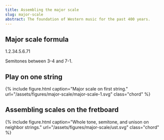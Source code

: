 ```yaml
---
title: Assembling the major scale
slug: major-scale
abstract: The foundation of Western music for the past 400 years. 
---
```


## Major scale formula

1.2.34.5.6.71

Semitones between 3-4 and 7-1. 

## Play on one string

{% include figure.html
    caption="Major scale on first string."
    url="/assets/figures/major-scale/major-scale-1.svg"
    class="chord"
%}

## Assembling scales on the fretboard

{% include figure.html
    caption="Whole tone, semitone, and unison on neighbor strings."
    url="/assets/figures/major-scale/ust.svg"
    class="chord"
%}
